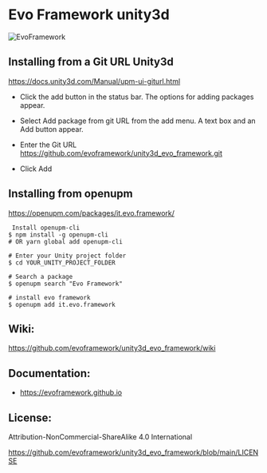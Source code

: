 # Evo Framework unity3d

![EvoFramework](https://avatars.githubusercontent.com/u/104525268?s=400&u=e477c223fc98678b0ea0125610891568435a7509&v=4) 


## Installing from a Git URL Unity3d

https://docs.unity3d.com/Manual/upm-ui-giturl.html

* Click the add  button in the status bar.
The options for adding packages appear.

* Select Add package from git URL from the add menu. A text box and an Add button appear.

* Enter the Git URL 
https://github.com/evoframework/unity3d_evo_framework.git

* Click Add


## Installing from openupm
https://openupm.com/packages/it.evo.framework/

```console
 Install openupm-cli
$ npm install -g openupm-cli
# OR yarn global add openupm-cli

# Enter your Unity project folder
$ cd YOUR_UNITY_PROJECT_FOLDER

# Search a package
$ openupm search "Evo Framework"

# install evo framework
$ openupm add it.evo.framework

```

## Wiki:
https://github.com/evoframework/unity3d_evo_framework/wiki

## Documentation:
* https://evoframework.github.io

## License:
Attribution-NonCommercial-ShareAlike 4.0 International

https://github.com/evoframework/unity3d_evo_framework/blob/main/LICENSE

